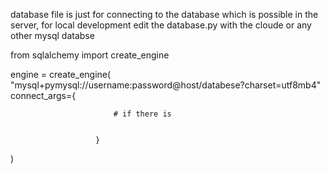 database file is just for connecting to the database which is possible in the server, for local development edit the database.py with the cloude or any other mysql databse 



from sqlalchemy import create_engine

engine = create_engine(
    "mysql+pymysql://username:password@host/databese?charset=utf8mb4"
        connect_args={
                           
                           # if there is
                                
                           
                       }

)
